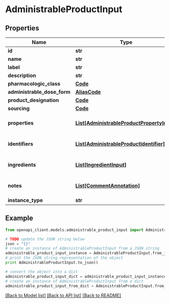 # AdministrableProductInput


## Properties
Name | Type | Description | Notes
------------ | ------------- | ------------- | -------------
**id** | **str** |  | 
**name** | **str** |  | 
**label** | **str** |  | [optional] 
**description** | **str** |  | [optional] 
**pharmacologic_class** | [**Code**](Code.md) |  | [optional] 
**administrable_dose_form** | [**AliasCode**](AliasCode.md) |  | 
**product_designation** | [**Code**](Code.md) |  | 
**sourcing** | [**Code**](Code.md) |  | [optional] 
**properties** | [**List[AdministrableProductPropertyInput]**](AdministrableProductPropertyInput.md) |  | [optional] [default to []]
**identifiers** | [**List[AdministrableProductIdentifier]**](AdministrableProductIdentifier.md) |  | [optional] [default to []]
**ingredients** | [**List[IngredientInput]**](IngredientInput.md) |  | [optional] [default to []]
**notes** | [**List[CommentAnnotation]**](CommentAnnotation.md) |  | [optional] [default to []]
**instance_type** | **str** |  | 

## Example

```python
from openapi_client.models.administrable_product_input import AdministrableProductInput

# TODO update the JSON string below
json = "{}"
# create an instance of AdministrableProductInput from a JSON string
administrable_product_input_instance = AdministrableProductInput.from_json(json)
# print the JSON string representation of the object
print AdministrableProductInput.to_json()

# convert the object into a dict
administrable_product_input_dict = administrable_product_input_instance.to_dict()
# create an instance of AdministrableProductInput from a dict
administrable_product_input_from_dict = AdministrableProductInput.from_dict(administrable_product_input_dict)
```
[[Back to Model list]](../README.md#documentation-for-models) [[Back to API list]](../README.md#documentation-for-api-endpoints) [[Back to README]](../README.md)


